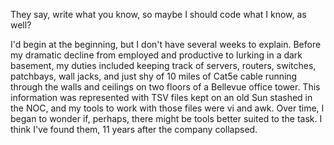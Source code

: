 They say, write what you know, so maybe I should code what I know, as well?

I'd begin at the beginning, but I don't have several weeks to explain. Before
my dramatic decline from employed and productive to lurking in a dark basement,
my duties included keeping track of servers, routers, switches, patchbays,
wall jacks, and just shy of 10 miles of Cat5e cable running through the walls
and ceilings on two floors of a Bellevue office tower. This information was
represented with TSV files kept on an old Sun stashed in the NOC, and my
tools to work with those files were vi and awk. Over time, I began to wonder
if, perhaps, there might be tools better suited to the task. I think I've
found them, 11 years after the company collapsed.
